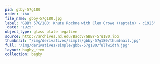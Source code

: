 ```yaml
---
pid: gbby-57g180
order: '180'
file_name: gbby-57g180.jpg
label: 'GBBY 57G/180: Knute Rockne with Clem Crowe (Captain) - c1925'
_date: '1925'
object_type: glass plate negative
source: http://archives.nd.edu/Bagby/GBBY-57g180.jpg
thumbnail: "/img/derivatives/simple/gbby-57g180/thumbnail.jpg"
full: "/img/derivatives/simple/gbby-57g180/fullwidth.jpg"
layout: bagby_item
collection: bagby
---
```

